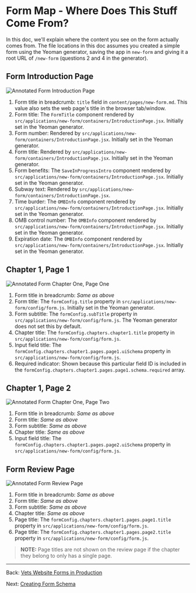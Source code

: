 # Form Map - Where Does This Stuff Come From?

In this doc, we'll explain where the content you see on the form actually comes from. The file locations in this doc assumes you created a simple form using the Yeoman generator, saving the app in `new-form` and giving it a root URL of `/new-form` (questions 2 and 4 in the generator).

## Form Introduction Page

![Annotated Form Introduction Page](../../assets/form-map-1.png)

1. Form title in breadcrumb: `title` field in `content/pages/new-form.md`. This value also sets the web page's title in the browser tab/window.
2. Form title: The `FormTitle` component rendered by `src/applications/new-form/containers/IntroductionPage.jsx`. Initially set in the Yeoman generator.
3. Form number: Rendered by `src/applications/new-form/containers/IntroductionPage.jsx`. Initially set in the Yeoman generator.
4. Form title: Rendered by `src/applications/new-form/containers/IntroductionPage.jsx`. Initially set in the Yeoman generator.
5. Form benefits: The `SaveInProgressIntro` component rendered by `src/applications/new-form/containers/IntroductionPage.jsx`. Initially set in the Yeoman generator.
6. Subway text: Rendered by `src/applications/new-form/containers/IntroductionPage.jsx`.
7. Time burder: The `OMBInfo` component rendered by `src/applications/new-form/containers/IntroductionPage.jsx`. Initially set in the Yeoman generator.
8. OMB control number: The `OMBInfo` component rendered by `src/applications/new-form/containers/IntroductionPage.jsx`. Initially set in the Yeoman generator.
9. Expiration date: The `OMBInfo` component rendered by `src/applications/new-form/containers/IntroductionPage.jsx`. Initially set in the Yeoman generator.

## Chapter 1, Page 1

![Annotated Form Chapter One, Page One](../../assets/form-map-2.png)

1. Form title in breadcrumb: *Same as above*
2. Form title: The `formConfig.title` property in `src/applications/new-form/config/form.js`. Initially set in the Yeoman generator.
3. Form subtitle: The `formConfig.subTitle` property in `src/applications/new-form/config/form.js`. The Yeoman generator does not set this by default.
4. Chapter title: The `formConfig.chapters.chapter1.title` property in `src/applications/new-form/config/form.js`.
5. Input field title: The `formConfig.chapters.chapter1.pages.page1.uiSchema` property in `src/applications/new-form/config/form.js`.
6. Required indicator: Shown because this particular field ID is included in the `formConfig.chapters.chapter1.pages.page1.schema.required` array.

## Chapter 1, Page 2

![Annotated Form Chapter One, Page Two](../../assets/form-map-3.png)

1. Form title in breadcrumb: *Same as above*
2. Form title: *Same as above*
3. Form subtitle: *Same as above*
4. Chapter title: *Same as above*
5. Input field title: The `formConfig.chapters.chapter1.pages.page2.uiSchema` property in `src/applications/new-form/config/form.js`.

## Form Review Page

![Annotated Form Review Page](../../assets/form-map-4.png)

1. Form title in breadcrumb: *Same as above*
2. Form title: *Same as above*
3. Form subtitle: *Same as above*
4. Chapter title: *Same as above*
5. Page title: The `formConfig.chapters.chapter1.pages.page1.title` property in `src/applications/new-form/config/form.js`.
6. Page title: The `formConfig.chapters.chapter1.pages.page2.title` property in `src/applications/new-form/config/form.js`.

> **NOTE:** Page titles are not shown on the review page if the chapter they belong to only has a single page.

<hr>

Back: [Vets Website Forms in Production](forms-in-production.md)

Next: [Creating Form Schema](../../creating-form-schema.md)
